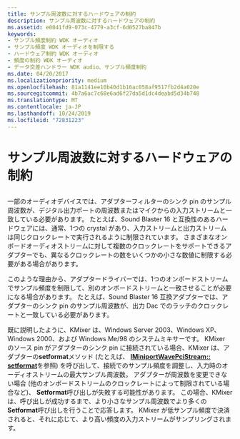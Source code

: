 ```yaml
---
title: サンプル周波数に対するハードウェアの制約
description: サンプル周波数に対するハードウェアの制約
ms.assetid: e0041fd9-073c-4779-a3cf-6d0527ba847b
keywords:
- サンプル頻度制約 WDK オーディオ
- サンプル頻度 WDK オーディオを制限する
- ハードウェア制約 WDK オーディオ
- 頻度の制約 WDK オーディオ
- データ交差ハンドラー WDK audio、サンプル頻度制約
ms.date: 04/20/2017
ms.localizationpriority: medium
ms.openlocfilehash: 81a1141ee10b40d1b16ac058af9517fb2d4a020e
ms.sourcegitcommit: 4b7a6ac7c68e6ad6f27da5d1dc4deabd5d34b748
ms.translationtype: MT
ms.contentlocale: ja-JP
ms.lasthandoff: 10/24/2019
ms.locfileid: "72831223"
---
```

# <a name="hardware-constraints-on-sample-frequency"></a>サンプル周波数に対するハードウェアの制約


## <span id="hardware_constraints_on_sample_frequency"></span><span id="HARDWARE_CONSTRAINTS_ON_SAMPLE_FREQUENCY"></span>


一部のオーディオデバイスでは、アダプターフィルターのシンク pin のサンプル周波数が、デジタル出力ポートの周波数またはマイクからの入力ストリームと一致している必要があります。 たとえば、Sound Blaster 16 と互換性のあるハードウェアには、通常、1つの crystal があり、入力ストリームと出力ストリームは同じクロックレートで実行されるように制限されています。 さまざまなオンボードオーディオストリームに対して複数のクロックレートをサポートできるアダプターでも、異なるクロックレートの数をいくつかの小さな数値に制限する必要がある場合があります。

このような理由から、アダプタードライバーでは、1つのオンボードストリームでサンプル頻度を制限して、別のオンボードストリームと一致させることが必要になる場合があります。 たとえば、Sound Blaster 16 互換アダプターでは、アダプターのシンク pin のサンプル周波数が、出力 Dac でのラッチのクロックレートと一致している必要があります。

既に説明したように、KMixer は、Windows Server 2003、Windows XP、Windows 2000、および Windows Me/98 のシステムミキサーです。 KMixer のソース pin がアダプターのシンク pin に接続されている場合、KMixer は、アダプターの**setformat**メソッド (たとえば、 [**IMiniportWavePciStream:: setformat**](https://docs.microsoft.com/windows-hardware/drivers/ddi/portcls/nf-portcls-iminiportwavepcistream-setformat)を参照) を呼び出して、接続でのサンプル頻度を調整し、入力時のオーディオストリームの最大サンプル周波数。 アダプターが周波数を変更できない場合 (他のオンボードストリームのクロックレートによって制限されている場合など)、 **Setformat**呼び出しが失敗する可能性があります。 この場合、KMixer は、呼び出しが成功するまで、より小さなサンプル周波数でより多くの**Setformat**呼び出しを行うことで応答します。 KMixer が低サンプル頻度で決済されると、それに応じて、より高い頻度の入力ストリームがサンプリングされます。

 

 




